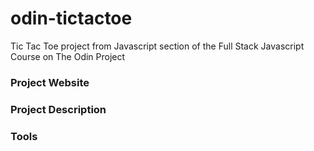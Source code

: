 # odin-tictactoe
Tic Tac Toe project from Javascript section of the Full Stack Javascript Course on The Odin Project

### Project Website

### Project Description

### Tools
